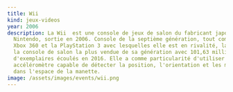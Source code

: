 ```yaml
---
title: Wii
kind: jeux-videos
year: 2006
description: La Wii  est une console de jeux de salon du fabricant japonais
  Nintendo, sortie en 2006. Console de la septième génération, tout comme la
  Xbox 360 et la PlayStation 3 avec lesquelles elle est en rivalité, la Wii est
  la console de salon la plus vendue de sa génération avec 101,63 millions
  d'exemplaires écoulés en 2016. Elle a comme particularité d'utiliser un
  accéléromètre capable de détecter la position, l'orientation et les mouvements
  dans l'espace de la manette.
image: /assets/images/events/wii.png
---
```

